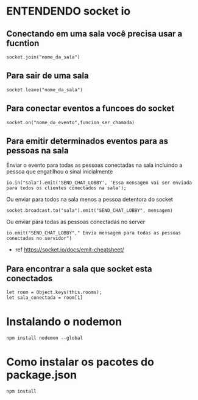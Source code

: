 # ENTENDENDO socket io

## Conectando em uma sala você precisa usar a fucntion
```
socket.join("nome_da_sala")
```
## Para sair de uma sala
```
socket.leave("nome_da_sala")
```

## Para conectar eventos a funcoes do socket
```
socket.on("nome_do_evento",funcion_ser_chamada)

```

## Para emitir determinados eventos para as pessoas na sala
Enviar o evento para todas as pessoas conectadas na sala incluindo a pessoa que engatilhou o sinal inicialmente
```
io.in("sala").emit('SEND_CHAT_LOBBY', 'Essa mensagem vai ser enviada para todos os clientes conectados na sala');
```

Ou enviar para todos na sala menos a pessoa detentora do socket
```
socket.broadcast.to("sala").emit("SEND_CHAT_LOBBY", mensagem)
```

Ou enviar para todas as pessoas conectadas no server
```
io.emit("SEND_CHAT_LOBBY"," Envia mensagem para todas as pessoas conectadas no servidor")
```
- ref https://socket.io/docs/emit-cheatsheet/


## Para encontrar a sala que socket esta conectados
```
let room = Object.keys(this.rooms);
let sala_conectada = room[1]
```





# Instalando o nodemon
```
npm install nodemon --global
```

# Como instalar os pacotes do package.json
```
npm install
```


